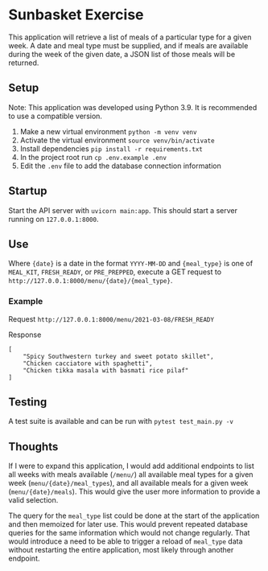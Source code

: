 # Sunbasket Exercise

This application will retrieve a list of meals of a particular type for a given week. A date and meal type must be supplied, and if meals are available during the week of the given date, a JSON list of those meals will be returned.

## Setup
Note: This application was developed using Python 3.9. It is recommended to use a compatible version.

1. Make a new virtual environment `python -m venv venv`
2. Activate the virtual environment `source venv/bin/activate`
3. Install dependencies `pip install -r requirements.txt`
4. In the project root run `cp .env.example .env`
5. Edit the `.env` file to add the database connection information

## Startup
Start the API server with `uvicorn main:app`. This should start a server running on `127.0.0.1:8000`.

## Use
Where `{date}` is a date in the format `YYYY-MM-DD` and `{meal_type}` is one of `MEAL_KIT`, `FRESH_READY`, or `PRE_PREPPED`, execute a GET request to `http://127.0.0.1:8000/menu/{date}/{meal_type}`. 

### Example
Request `http://127.0.0.1:8000/menu/2021-03-08/FRESH_READY`

Response
```
[
    "Spicy Southwestern turkey and sweet potato skillet",
    "Chicken cacciatore with spaghetti",
    "Chicken tikka masala with basmati rice pilaf"
]
```

## Testing
A test suite is available and can be run with `pytest test_main.py -v`

## Thoughts
If I were to expand this application, I would add additional endpoints to list all weeks with meals available (`/menu/`) all available meal types for a given week (`menu/{date}/meal_types`), and all available meals for a given week (`menu/{date}/meals`). This would give the user more information to provide a valid selection. 

The query for the `meal_type` list could be done at the start of the application and then memoized for later use. This would prevent repeated database queries for the same information which would not change regularly. That would introduce a need to be able to trigger a reload of `meal_type` data without restarting the entire application, most likely through another endpoint.